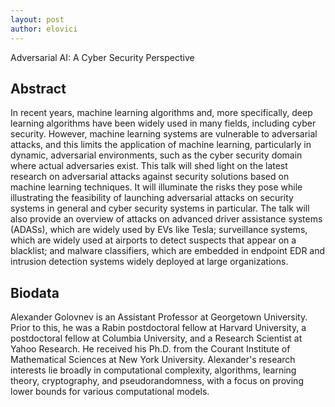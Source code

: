 ```yaml
---
layout: post
author: elovici
---
```

Adversarial AI: A Cyber Security Perspective

## Abstract
In recent years, machine learning algorithms and, more specifically, deep learning algorithms have been widely used in many fields, including cyber security. However, machine learning systems are vulnerable to adversarial attacks, and this limits the application of machine learning, particularly in dynamic, adversarial environments, such as the cyber security domain where actual adversaries exist. This talk will shed light on the latest research on adversarial attacks against security solutions based on machine learning techniques. It will illuminate the risks they pose while illustrating the feasibility of launching adversarial attacks on security systems in general and cyber security systems in particular. The talk will also provide an overview of attacks on advanced driver assistance systems (ADASs), which are widely used by EVs like Tesla; surveillance systems, which are widely used at airports to detect suspects that appear on a blacklist; and malware classifiers, which are embedded in endpoint EDR and intrusion detection systems widely deployed at large organizations. 

## Biodata
Alexander Golovnev is an Assistant Professor at Georgetown University. Prior to this, he was a Rabin postdoctoral fellow at Harvard University, a postdoctoral fellow at Columbia University, and a Research Scientist at Yahoo Research. He received his Ph.D. from the Courant Institute of Mathematical Sciences at New York University. Alexander's research interests lie broadly in computational complexity, algorithms, learning theory, cryptography, and pseudorandomness, with a focus on proving lower bounds for various computational models.

